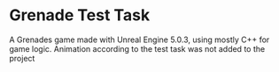 # Grenade Test Task
A Grenades game made with Unreal Engine 5.0.3, using mostly C++ for game logic.
Animation according to the test task was not added to the project
